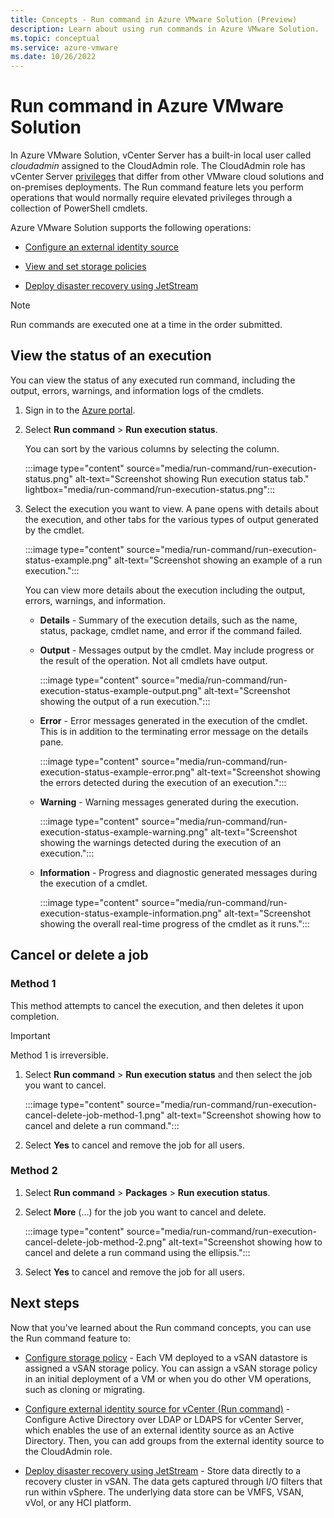 ```yaml
---
title: Concepts - Run command in Azure VMware Solution (Preview) 
description: Learn about using run commands in Azure VMware Solution. 
ms.topic: conceptual 
ms.service: azure-vmware
ms.date: 10/26/2022
---
```



# Run command in Azure VMware Solution 

In Azure VMware Solution, vCenter Server has a built-in local user called *cloudadmin* assigned to the CloudAdmin role. The CloudAdmin role has vCenter Server [privileges](concepts-identity.md#vcenter-server-access-and-identity) that differ from other VMware cloud solutions and on-premises deployments. The Run command feature lets you perform operations that would normally require elevated privileges through a collection of PowerShell cmdlets. 

Azure VMware Solution supports the following operations:

- [Configure an external identity source](configure-identity-source-vcenter.md)

- [View and set storage policies](configure-storage-policy.md) 

- [Deploy disaster recovery using JetStream](deploy-disaster-recovery-using-jetstream.md)


>[!NOTE]
>Run commands are executed one at a time in the order submitted.

## View the status of an execution

You can view the status of any executed run command, including the output, errors, warnings, and information logs of the cmdlets.

1. Sign in to the [Azure portal](https://portal.azure.com).

1. Select **Run command** > **Run execution status**.

   You can sort by the various columns by selecting the column.  

   :::image type="content" source="media/run-command/run-execution-status.png" alt-text="Screenshot showing Run execution status tab." lightbox="media/run-command/run-execution-status.png":::

1. Select the execution you want to view. A pane opens with details about the execution, and other tabs for the various types of output generated by the cmdlet.

   :::image type="content" source="media/run-command/run-execution-status-example.png" alt-text="Screenshot showing an example of a run execution.":::

   You can view more details about the execution including the output, errors, warnings, and information.

   - **Details** - Summary of the execution details, such as the name, status, package, cmdlet name, and error if the command failed. 

   - **Output** - Messages output by the cmdlet. May include progress or the result of the operation. Not all cmdlets have output.

      :::image type="content" source="media/run-command/run-execution-status-example-output.png" alt-text="Screenshot showing the output of a run execution.":::

   - **Error** - Error messages generated in the execution of the cmdlet. This is in addition to the terminating error message on the details pane.    

      :::image type="content" source="media/run-command/run-execution-status-example-error.png" alt-text="Screenshot showing the errors detected during the execution of an execution.":::

   - **Warning** - Warning messages generated during the execution. 

      :::image type="content" source="media/run-command/run-execution-status-example-warning.png" alt-text="Screenshot showing the warnings detected during the execution of an execution.":::

   - **Information** - Progress and diagnostic generated messages during the execution of a cmdlet. 

      :::image type="content" source="media/run-command/run-execution-status-example-information.png" alt-text="Screenshot showing the overall real-time progress of the cmdlet as it runs.":::



## Cancel or delete a job



### Method 1

This method attempts to cancel the execution, and then deletes it upon completion.

>[!IMPORTANT]
>Method 1 is irreversible.

1. Select **Run command** > **Run execution status** and then select the job you want to cancel.

   :::image type="content" source="media/run-command/run-execution-cancel-delete-job-method-1.png" alt-text="Screenshot showing how to cancel and delete a run command.":::

2. Select **Yes** to cancel and remove the job for all users.



### Method 2

1. Select **Run command** > **Packages** > **Run execution status**.

2. Select **More** (...) for the job you want to cancel and delete.

   :::image type="content" source="media/run-command/run-execution-cancel-delete-job-method-2.png" alt-text="Screenshot showing how to cancel and delete a run command using the ellipsis.":::

3. Select **Yes** to cancel and remove the job for all users.



## Next steps

Now that you've learned about the Run command concepts, you can use the Run command feature to:

- [Configure storage policy](configure-storage-policy.md) - Each VM deployed to a vSAN datastore is assigned a vSAN storage policy. You can assign a vSAN storage policy in an initial deployment of a VM or when you do other VM operations, such as cloning or migrating.

- [Configure external identity source for vCenter (Run command)](configure-identity-source-vcenter.md) - Configure Active Directory over LDAP or LDAPS for vCenter Server, which enables the use of an external identity source as an Active Directory. Then, you can add groups from the external identity source to the CloudAdmin role.

- [Deploy disaster recovery using JetStream](deploy-disaster-recovery-using-jetstream.md) - Store data directly to a recovery cluster in vSAN. The data gets captured through I/O filters that run within vSphere. The underlying data store can be VMFS, VSAN, vVol, or any HCI platform. 
